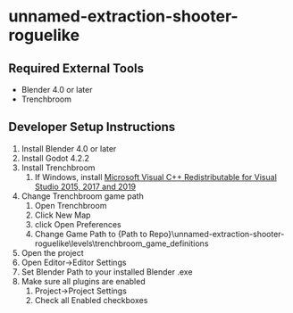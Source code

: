 # unnamed-extraction-shooter-roguelike
## Required External Tools
* Blender 4.0 or later
* Trenchbroom

## Developer Setup Instructions
1) Install Blender 4.0 or later
2) Install Godot 4.2.2
3) Install Trenchbroom
    1) If Windows, install [Microsoft Visual C++ Redistributable for Visual Studio 2015, 2017 and 2019](https://aka.ms/vs/16/release/vc_redist.x64.exe)
4) Change Trenchbroom game path
    1) Open Trenchbroom
    2) Click New Map
    3) click Open Preferences
    4) Change Game Path to {Path to Repo}\unnamed-extraction-shooter-roguelike\levels\trenchbroom_game_definitions
5) Open the project
6) Open Editor->Editor Settings
7) Set Blender Path to your installed Blender .exe
8) Make sure all plugins are enabled
    1) Project->Project Settings
    2) Check all Enabled checkboxes
